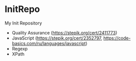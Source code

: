 # InitRepo
My Init Repository

* Quality Assurance (https://stepik.org/cert/2411773) 
* JavaScript (https://stepik.org/cert/2352797, https://code-basics.com/ru/languages/javascript)
* Regexp
* XPath
